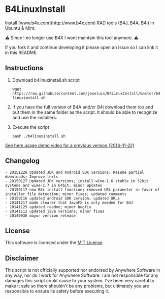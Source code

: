 B4LinuxInstall
==============

Install [www.b4x.com](http://www.b4x.com) RAD tools (B4J, B4A, B4i) in Ubuntu & Mint.

:warning: Since I no longer use B4X I wont maintain this tool anymore. :warning:

If you fork it and continue developing it please open an Issue so I can link it in this README.


## Instructions

1. Download b4linuxinstall.sh script

    `wget https://raw.githubusercontent.com/joseluis/B4LinuxInstall/master/b4linuxinstall.sh`

1. If you have the full version of B4A and/or B4i download them too and put them in the same folder as the script. It should be able to recognize and use the installers.
1. Execute the script

    `bash ./b4linuxinstall.sh`


[See here usage demo video for a previous version (2014-11-22)](https://www.youtube.com/watch?v=s9ZQBiKHGJ8)

## Changelog
	- 20151229 Updated JDK and Android SDK versions; Resume partial downloads; Improve texts
	- 20150127 Updated JDK versions; install wine-1.6 stable in 32bit systems and wine-1.7 in 64bit; minor updates
	- 20150117 new B4i install function; removed URL parameter in favor of installer file detection; minor fixes; updated comments
	- 20150116 updated android SDK version; updated URLs
	- 20141217 made clearer that JavaFX is only needed for B4J
	- 20141125 updated readme; minor bugfix
	- 20141112 updated java versions; minor fixes
	- 20140930 mayor version release


## License

This software is licensed under the [MIT License](http://opensource.org/licenses/MIT)

## Disclaimer

This script is not officially supported nor endorsed by Anywhere Software in any way, nor do I work for Anywhere Software. I am not responsible for any damages this script could cause to your system. I've been very careful to make it safe so there shouldn't be any problems, but ultimately you are responsible to ensure its safety before executing it.
